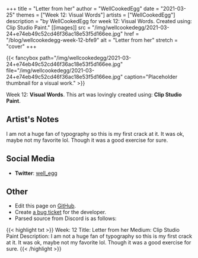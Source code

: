 +++
title =       "Letter from her"
author =      "WellCookedEgg"
date =        "2021-03-25"
themes =      ["Week 12: Visual Words"]
artists =     ["WellCookedEgg"]
description = "by WellCookedEgg for week 12: Visual Words. Created using: Clip Studio Paint."
[[images]]
              src = "/img/wellcookedegg/2021-03-24+e74eb49c52cd46f36ac18e53f5d166ee.jpg"
              href = "/blog/wellcookedegg-week-12-bfe9"
              alt = "Letter from her"
              stretch = "cover"
+++


{{< fancybox path="/img/wellcookedegg/2021-03-24+e74eb49c52cd46f36ac18e53f5d166ee.jpg" file="/img/wellcookedegg/2021-03-24+e74eb49c52cd46f36ac18e53f5d166ee.jpg" caption="Placeholder thumbnail for a visual work." >}}


Week 12: **Visual Words**. This art was lovingly created using: **Clip Studio Paint**.

## Artist's Notes

I am not a huge fan of typography so this is my first crack at it. It was ok, maybe not my favorite lol. Though it was a good exercise for sure.

## Social Media

- **Twitter**: <a href='https://twitter.com/well_egg' target='_blank'>well_egg</a>


## Other

- Edit this page on [GitHub](https://github.com/teaminkling/web-refresh/edit/main/content/blog/wellcookedegg-week-12-bfe9.md).
- Create [a bug ticket](https://github.com/teaminkling/web-refresh/issues/new?assignees=&labels=bug&template=problem-report.md&title=) for the developer.
- Parsed source from Discord is as follows:

{{< highlight txt >}}
Week: 12
Title: Letter from her
Medium: Clip Studio Paint
Description: I am not a huge fan of typography so this is my first crack at it. It was ok, maybe not my favorite lol. Though it was a good exercise for sure.
{{< /highlight >}}